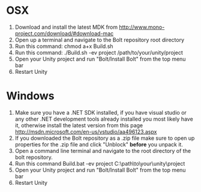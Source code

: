 # OSX
 
1. Download and install the latest MDK from http://www.mono-project.com/download/#download-mac
2. Open up a terminal and navigate to the Bolt repository root directory
3. Run this command: chmod a+x Build.sh
4. Run this command: ./Build.sh -ev project /path/to/your/unity/project
5. Open your Unity project and run "Bolt/Install Bolt" from the top menu bar
6. Restart Unity

# Windows

1. Make sure you have a .NET SDK installed, if you have visual studio or any other .NET development tools already installed you most likely have it, otherwise install the latest version from this page http://msdn.microsoft.com/en-us/vstudio/aa496123.aspx
2. If you downloaded the Bolt repository as a .zip file make sure to open up properties for the .zip file and click "Unblock" **before** you unpack it.
3. Open a command line terminal and navigate to the root directory of the bolt repository.
4. Run this command Build.bat -ev project C:\path\to\your\unity\project
5. Open your Unity project and run "Bolt/Install Bolt" from the top menu bar
6. Restart Unity